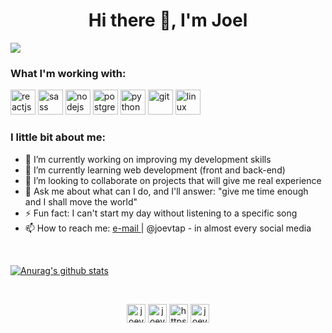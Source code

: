 <h1 align="center">Hi there 👋, I'm Joel</h1>
<!-- <h3 align="center">A cool guy that always wants to learn</h3> -->
<a href = "mailto: joelvitortorres@gmail.com"><img src="https://img.shields.io/badge/-joelvitortorres@gmail.com-c14438?style=flat-square&logo=Gmail&logoColor=white&link=mailto:joelvitortorres@gmail.com"></a>
<br>

### What I'm working with:

<p align="left"><img
        src="https://cdn.worldvectorlogo.com/logos/react-1.svg" alt="reactjs" width="40"
        height="40" />
        <img src="https://devicons.github.io/devicon/devicon.git/icons/sass/sass-original.svg"
        alt="sass" width="40" height="40" /> <img src="https://upload.wikimedia.org/wikipedia/commons/thumb/d/d9/Node.js_logo.svg/1200px-Node.js_logo.svg.png"
        alt="nodejs" height="40" /> <img src="https://upload.wikimedia.org/wikipedia/commons/2/29/Postgresql_elephant.svg"
        alt="postgresql" width="40" height="40" />
        <img
        src="https://devicons.github.io/devicon/devicon.git/icons/python/python-original.svg" alt="python" width="40"
        height="40" />
        <img src="https://www.vectorlogo.zone/logos/git-scm/git-scm-icon.svg" alt="git" width="40" height="40" /> <img
        src="https://devicons.github.io/devicon/devicon.git/icons/linux/linux-original.svg" alt="linux" width="40"
        height="40" />

<br>

### I little bit about me:

<ul>
    <li> 🔭 I’m currently working on improving my development skills
    </li>
    <li> 🌱 I’m currently learning web development (front and back-end) 
    </li>
    <li> 👯 I’m looking to collaborate on projects that will give me real experience
    </li>
    <li> 💬 Ask me about what can I do, and I'll answer: "give me time enough and I shall move the world"
    </li>
    <li> ⚡ Fun fact: I can't start my day without listening to a specific song
    </li>
    <li> 📫 How to reach me: <a href = "mailto: joelvitortorres@gmail.com"> e-mail </a> | @joevtap - in almost every social media
    </li>
    <!-- - 🤔 I’m looking for help with ... -->
</ul>
<br>

[![Anurag's github stats](https://github-readme-stats.vercel.app/api?username=joevtap&show_icons=true&theme=radical)](https://github.com/anuraghazra/github-readme-stats)

<br>

<p align="center">
    <a href="https://codepen.io/joevtap" target="_blank"><img align="center"
            src="https://cdn.jsdelivr.net/npm/simple-icons@3.0.1/icons/codepen.svg" alt="joevtap" height="30"
            width="30" /></a>
    <a href="https://twitter.com/joevtap" target="_blank"><img align="center"
            src="https://cdn.jsdelivr.net/npm/simple-icons@3.0.1/icons/twitter.svg" alt="joevtap" height="30"
            width="30" /></a>
    <a href="https://www.linkedin.com/in/joevtap/"
        target="_blank"><img align="center" src="https://cdn.jsdelivr.net/npm/simple-icons@3.0.1/icons/linkedin.svg"
            alt="https://www.linkedin.com/public-profile/settings?trk=d_flagship3_profile_self_view_public_profile&lipi=urn%3ali%3apage%3ad_flagship3_profile_self_edit_top_card%3bcmmxp18uq3g3bky9zhh5oq%3d%3d"
            height="30" width="30" /></a>
    <a href="https://instagram.com/joevtap" target="_blank"><img align="center"
            src="https://cdn.jsdelivr.net/npm/simple-icons@3.0.1/icons/instagram.svg" alt="joevtap" height="30"
            width="30" /></a>
</p>
